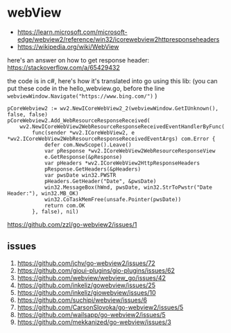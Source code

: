 # webView

- https://learn.microsoft.com/microsoft-edge/webview2/reference/win32/icorewebview2httpresponseheaders
- https://wikipedia.org/wiki/WebView

here's an answer on how to get response header:
https://stackoverflow.com/a/65429432

the code is in c#, here's how it's translated into go using this lib: (you can
put these code in the hello_webview.go, before the line
`webviewWindow.Navigate("https://www.bing.com/")` )

```
pCoreWebview2 := wv2.NewICoreWebView2_2(webviewWindow.GetIUnknown(), false, false)
pCoreWebview2.Add_WebResourceResponseReceived(
	wv2.NewICoreWebView2WebResourceResponseReceivedEventHandlerByFunc(
		func(sender *wv2.ICoreWebView2, e *wv2.ICoreWebView2WebResourceResponseReceivedEventArgs) com.Error {
			defer com.NewScope().Leave()
			var pResponse *wv2.ICoreWebView2WebResourceResponseView
			e.GetResponse(&pResponse)
			var pHeaders *wv2.ICoreWebView2HttpResponseHeaders
			pResponse.GetHeaders(&pHeaders)
			var pwsDate win32.PWSTR
			pHeaders.GetHeader("Date", &pwsDate)
			win32.MessageBox(hWnd, pwsDate, win32.StrToPwstr("Date Header:"), win32.MB_OK)
			win32.CoTaskMemFree(unsafe.Pointer(pwsDate))
			return com.OK
		}, false), nil)
```

https://github.com/zzl/go-webview2/issues/1

## issues

1. https://github.com/jchv/go-webview2/issues/72
2. https://github.com/gioui-plugins/gio-plugins/issues/62
3. <https://github.com/webview/webview_go/issues/42>
4. https://github.com/inkeliz/gowebview/issues/25
5. https://github.com/inkeliz/giowebview/issues/10
6. https://github.com/suchipi/webview/issues/6
7. https://github.com/CarsonSlovoka/go-webview2/issues/5
8. https://github.com/wailsapp/go-webview2/issues/5
9. https://github.com/mekkanized/go-webview/issues/3
